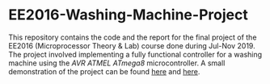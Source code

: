 # EE2016-Washing-Machine-Project
This repository contains the code and the report for the final project of the EE2016 (Microprocessor Theory & Lab) course done during Jul-Nov 2019. The project involved implementing a fully functional controller for a washing machine using the *AVR ATMEL ATmega8* microcontroller. A small demonstration of the project can be found [here](https://drive.google.com/file/d/1_DfUmkOichvVzVCwFdtpW9M7bJfMWhnw/view?usp=sharing) and [here](https://www.youtube.com/watch?v=F-Ut6ZEmGT4).
